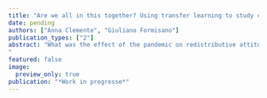 ```yaml
---
title: "Are we all in this together? Using transfer learning to study changes in redistribution attitudes during COVID-19 (Working Paper)"
date: pending
authors: ["Anna Clemente", "Giuliano Formisano"]
publication_types: ["2"]
abstract: "What was the effect of the pandemic on redistributive attitudes? A number of stud- ies claim that due to COVID-exceptionalism, attitudinal changes are short lived. While we may have seen an increase due to increased job-market risk and a higher demand for the state safety net, this change is deemed to be interest-driven and to return to the previous mean once the pandemic is over. On the other hand, other- regarding considerations and views of fairness also play a role in supporting welfare policies, and the pandemic may have led to an increase in this type of support. We are interested in studying who changes their attitudes, by becoming more support- ive of welfare, and remains as such when the pandemic effect lowers. We theorise that while elastic changes are the result of materialist motivations, more perma- nent change is rather driven by other-regarding considerations and re-categorisation processes, spurred by local conditions. Employing cutting-edge natural language processing methods, we use transfer learning to measure attitudes towards redistri- bution and welfare claimants on a novel dataset of geo-tagged tweets posted in the UK between January 2018 and January 2022. We construct a panel with Twitter users before and after the pandemic, tracking individual-level change and measuring determinants of such change through the language used. Data from the UK Office of Statistics is used to compare Twitter discussions with real-world trends about welfare claimants.
"
featured: false
image:
  preview_only: true
publication: "*Work in progresse*"
---
```


